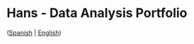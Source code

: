 # Hans - Data Analysis Portfolio 
([Spanish](https://github.com/HansAllTech/Hans_Data_Analysis_Portfolio/blob/main/Proyectos.md#tabla-de-contenido-es--en) | [English](https://github.com/HansAllTech/Hans_Data_Analysis_Portfolio/blob/main/Projects.md#table-of-content-es--en))                                
                                                                                                                                                         
                                                                            
                                                                              
                                                 
                          
                       
                  
                            
          
     
    
   
 
  
